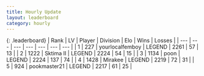 ```yaml
---
title: Hourly Update
layout: leaderboard
category: hourly
---
```


{: .leaderboard}
| Rank | LV | Player | Division | Elo | Wins | Losses |
| --- | --- | --- | --- | --- | --- | --- |
| <span data-change="0">1</span> | 227 | <span title="ID: 719486">yourlocalfemboy</span> | LEGEND | <span data-change="0">2261</span> | <span data-change="0">57</span> | <span data-change="0">13</span> |
| <span data-change="0">2</span> | 1222 | <span title="ID: 402846">Sktima II</span> | LEGEND | <span data-change="-5">2224</span> | <span data-change="2">54</span> | <span data-change="1">15</span> |
| <span data-change="0">3</span> | 1134 | <span title="ID: 540690">poon</span> | LEGEND | <span data-change="0">2224</span> | <span data-change="0">137</span> | <span data-change="0">74</span> |
| <span data-change="0">4</span> | 1428 | <span title="ID: 416373">Mirakee</span> | LEGEND | <span data-change="0">2219</span> | <span data-change="0">72</span> | <span data-change="0">31</span> |
| <span data-change="0">5</span> | 924 | <span title="ID: 652474">pookmaster21</span> | LEGEND | <span data-change="0">2217</span> | <span data-change="0">61</span> | <span data-change="0">25</span> |